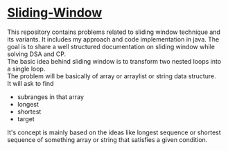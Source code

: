 # [Sliding-Window](https://leetcode.com/problem-list/sliding-window/)
This repository contains problems related to sliding window technique and its variants. It includes my approach and code implementation in java. The goal is to share a well structured documentation on sliding window while solving DSA and CP.  
The basic idea behind sliding window is to transform two nested loops into a single loop.  
The problem will be basically of array or arraylist or string data structure.  
It will ask to find 
 - subranges in that array
 - longest
 - shortest
 - target

It's concept is mainly based on the ideas like longest sequence or shortest sequence of something array or string that satisfies a given condition.  
